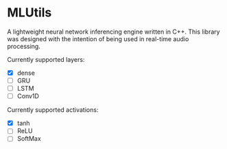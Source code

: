 # MLUtils

A lightweight neural network inferencing engine written in C++.
This library was designed with the intention of being used in
real-time audio processing.

Currently supported layers:
  
  - [x] dense
  - [ ] GRU
  - [ ] LSTM
  - [ ] Conv1D

Currently supported activations:
  - [x] tanh
  - [ ] ReLU
  - [ ] SoftMax
